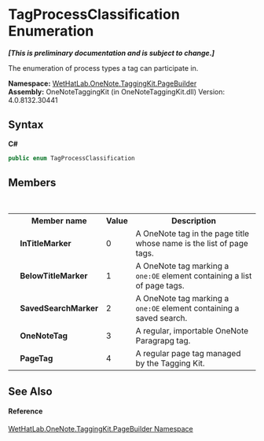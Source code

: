 # TagProcessClassification Enumeration
 _**\[This is preliminary documentation and is subject to change.\]**_

The enumeration of process types a tag can participate in.

**Namespace:**&nbsp;<a href="56352230-71f2-f4b7-63a8-983965663af5">WetHatLab.OneNote.TaggingKit.PageBuilder</a><br />**Assembly:**&nbsp;OneNoteTaggingKit (in OneNoteTaggingKit.dll) Version: 4.0.8132.30441

## Syntax

**C#**<br />
``` C#
public enum TagProcessClassification
```


## Members
&nbsp;<table><tr><th></th><th>Member name</th><th>Value</th><th>Description</th></tr><tr><td /><td target="F:WetHatLab.OneNote.TaggingKit.PageBuilder.TagProcessClassification.InTitleMarker">**InTitleMarker**</td><td>0</td><td>A OneNote tag in the page title whose name is the list of page tags.</td></tr><tr><td /><td target="F:WetHatLab.OneNote.TaggingKit.PageBuilder.TagProcessClassification.BelowTitleMarker">**BelowTitleMarker**</td><td>1</td><td>A OneNote tag marking a `one:OE` element containing a list of page tags.</td></tr><tr><td /><td target="F:WetHatLab.OneNote.TaggingKit.PageBuilder.TagProcessClassification.SavedSearchMarker">**SavedSearchMarker**</td><td>2</td><td>A OneNote tag marking a `one:OE` element containing a saved search.</td></tr><tr><td /><td target="F:WetHatLab.OneNote.TaggingKit.PageBuilder.TagProcessClassification.OneNoteTag">**OneNoteTag**</td><td>3</td><td>A regular, importable OneNote Paragrapg tag.</td></tr><tr><td /><td target="F:WetHatLab.OneNote.TaggingKit.PageBuilder.TagProcessClassification.PageTag">**PageTag**</td><td>4</td><td>A regular page tag managed by the Tagging Kit.</td></tr></table>

## See Also


#### Reference
<a href="56352230-71f2-f4b7-63a8-983965663af5">WetHatLab.OneNote.TaggingKit.PageBuilder Namespace</a><br />
